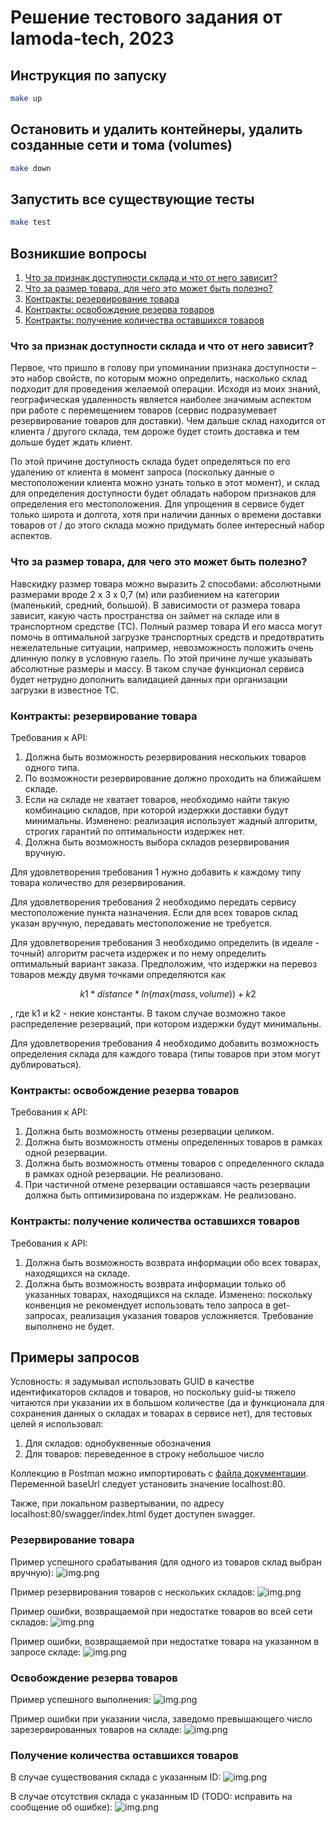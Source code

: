 # Решение тестового задания от lamoda-tech, 2023

## Инструкция по запуску
```bash
make up
```

## Остановить и удалить контейнеры, удалить созданные сети и тома (volumes)
```bash
make down
```

## Запустить все существующие тесты
```bash
make test
```

## Возникшие вопросы
1. [Что за признак доступности склада и что от него зависит?](#что-за-признак-доступности-склада-и-что-от-него-зависит)
2. [Что за размер товара, для чего это может быть полезно?](#что-за-размер-товара-для-чего-это-может-быть-полезно)
3. [Контракты: резервирование товара](#контракты-резервирование-товара)
4. [Контракты: освобождение резерва товаров](#контракты-освобождение-резерва-товаров)
5. [Контракты: получение количества оставшихся товаров](#контракты-получение-количества-оставшихся-товаров)

### Что за признак доступности склада и что от него зависит?
Первое, что пришло в голову при упоминании признака доступности – это
набор свойств, по которым можно определить, насколько склад подходит для
проведения желаемой операции. Исходя из моих знаний, географическая удаленность 
является наиболее значимым аспектом при работе с перемещением товаров 
(сервис подразумевает резервирование товаров для доставки). 
Чем дальше склад находится от клиента / другого склада, тем дороже будет
стоить доставка и тем дольше будет ждать клиент.

По этой причине доступность склада будет определяться по его удалению от
клиента в момент запроса (поскольку данные о местоположении клиента можно
узнать только в этот момент), и склад для определения доступности будет
обладать набором признаков для определения его местоположения. Для упрощения
в сервисе будет только широта и долгота, хотя при наличии данных о времени
доставки товаров от / до этого склада можно придумать более интересный набор
аспектов.

### Что за размер товара, для чего это может быть полезно?
Навскидку размер товара можно выразить 2 способами: абсолютными размерами
вроде 2 х 3 х 0,7 (м) или разбиением на категории (маленький, средний, большой).
В зависимости от размера товара зависит, какую часть пространства он займет
на складе или в транспортном средстве (ТС). Полный размер товара И его масса могут
помочь в оптимальной загрузке транспортных средств и предотвратить нежелательные
ситуации, например, невозможность положить очень длинную полку в условную газель. 
По этой причине лучше указывать абсолютные размеры и массу. В таком случае
функционал сервиса будет нетрудно дополнить валидацией данных при организации
загрузки в известное ТС.

### Контракты: резервирование товара
Требования к API:
1. Должна быть возможность резервирования нескольких товаров одного типа.
2. По возможности резервирование должно проходить на ближайшем складе.
3. Если на складе не хватает товаров, необходимо найти такую комбинацию 
складов, при которой издержки доставки будут минимальны. Изменено: реализация
использует жадный алгоритм, строгих гарантий по оптимальности издержек нет.
4. Должна быть возможность выбора складов резервирования вручную.

Для удовлетворения требования 1 нужно добавить к каждому типу товара 
количество для резервирования.

Для удовлетворения требования 2 необходимо передать сервису местоположение
пункта назначения. Если для всех товаров склад указан вручную, передавать
местоположение не требуется.

Для удовлетворения требования 3 необходимо определить (в идеале - точный)
алгоритм расчета издержек и по нему определить оптимальный вариант заказа.
Предположим, что издержки на перевоз товаров между двумя точками
определяются как 
```math
k1 * distance * ln(max(mass, volume)) + k2
```
, где k1 и k2 - некие константы. В таком случае возможно такое распределение
резерваций, при котором издержки будут минимальны.

Для удовлетворения требования 4 необходимо добавить возможность определения
склада для каждого товара (типы товаров при этом могут дублироваться).

### Контракты: освобождение резерва товаров

Требования к API:
1. Должна быть возможность отмены резервации целиком.
2. Должна быть возможность отмены определенных товаров в рамках одной
резервации.
3. Должна быть возможность отмены товаров с определенного склада в рамках
одной резервации. Не реализовано.
4. При частичной отмене резервации оставшаяся часть резервации должна быть
оптимизирована по издержкам. Не реализовано.

### Контракты: получение количества оставшихся товаров

Требования к API:
1. Должна быть возможность возврата информации обо всех товарах, находящихся
на складе.
2. Должна быть возможность возврата информации только об указанных товарах,
находящихся на складе. Изменено: поскольку конвенция не рекомендует использовать тело запроса 
в get-запросах, реализация указания товаров усложняется. Требование выполнено
не будет.

## Примеры запросов
Условность: я задумывал использовать GUID в качестве идентификаторов 
складов и товаров, но поскольку guid-ы тяжело читаются при указании их 
в большом количестве (да и функционала для сохранения данных о
складах и товарах в сервисе нет), для тестовых целей я использовал:
1. Для складов: однобуквенные обозначения
2. Для товаров: переведенное в строку небольшое число


Коллекцию в Postman можно импортировать с [файла документации](docs/swagger.yaml).
Переменной baseUrl следует установить значение localhost:80.  

Также, при локальном развертывании, по адресу localhost:80/swagger/index.html 
будет доступен swagger.

### Резервирование товара
Пример успешного срабатывания (для одного из товаров склад выбран вручную):
![img.png](assets/readme/img2.png)

Пример резервирования товаров с нескольких складов:
![img.png](assets/readme/img4.png)

Пример ошибки, возвращаемой при недостатке товаров во всей сети складов:
![img.png](assets/readme/im5.png)

Пример ошибки, возвращаемой при недостатке товара на указанном в запросе
складе:
![img.png](assets/readme/img6.png)

### Освобождение резерва товаров
Пример успешного выполнения:
![img.png](assets/readme/img7.png)

Пример ошибки при указании числа, заведомо превышающего число зарезервированных
товаров на складе:
![img.png](assets/readme/img9.png)

### Получение количества оставшихся товаров
В случае существования склада с указанным ID:
![img.png](assets/readme/img.png)

В случае отсутствия склада с указанным ID (TODO: исправить на сообщение
об ошибке):
![img.png](assets/readme/img1.png)
